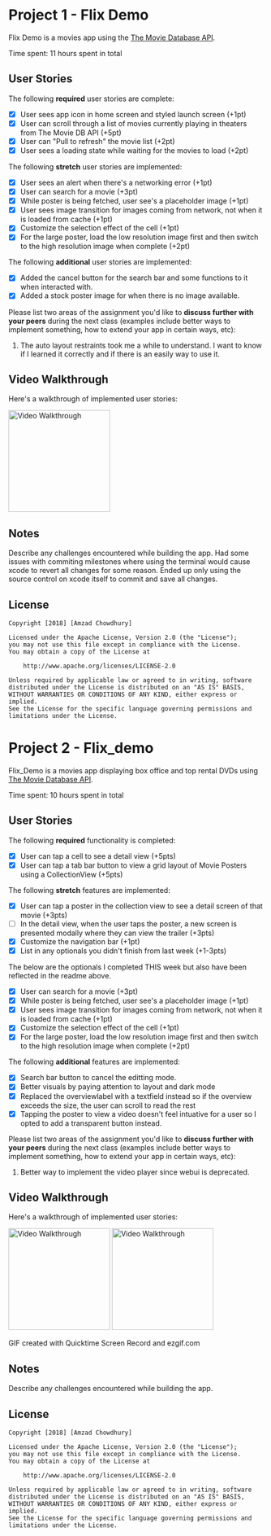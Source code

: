 # Project 1 - Flix Demo

Flix Demo is a movies app using the [The Movie Database API](http://docs.themoviedb.apiary.io/#).

Time spent: 11 hours spent in total

## User Stories

The following **required** user stories are complete:

- [x] User sees app icon in home screen and styled launch screen (+1pt)
- [x] User can scroll through a list of movies currently playing in theaters from The Movie DB API (+5pt)
- [x] User can "Pull to refresh" the movie list (+2pt)
- [x] User sees a loading state while waiting for the movies to load (+2pt)

The following **stretch** user stories are implemented:

- [x] User sees an alert when there's a networking error (+1pt)
- [x] User can search for a movie (+3pt)
- [x] While poster is being fetched, user see's a placeholder image (+1pt)
- [x] User sees image transition for images coming from network, not when it is loaded from cache (+1pt)
- [x] Customize the selection effect of the cell (+1pt)
- [x] For the large poster, load the low resolution image first and then switch to the high resolution image when complete (+2pt)

The following **additional** user stories are implemented:

- [x] Added the cancel button for the search bar and some functions to it when interacted with.
- [x] Added a stock poster image for when there is no image available.

Please list two areas of the assignment you'd like to **discuss further with your peers** during the next class (examples include better ways to implement something, how to extend your app in certain ways, etc):

1. The auto layout restraints took me a while to understand. I want to know if I learned it correctly and if there is an easily way to use it.

## Video Walkthrough

Here's a walkthrough of implemented user stories:

<img src='https://github.com/Amzad/Flix-Demo/blob/master/flix2gif.gif?raw=true' title='Video Walkthrough' width='200' alt='Video Walkthrough' />

## Notes

Describe any challenges encountered while building the app.
Had some issues with commiting milestones where using the terminal would cause xcode to revert all changes for some reason. Ended up only using the source control on xcode itself to commit and save all changes.

## License

    Copyright [2018] [Amzad Chowdhury]

    Licensed under the Apache License, Version 2.0 (the "License");
    you may not use this file except in compliance with the License.
    You may obtain a copy of the License at

        http://www.apache.org/licenses/LICENSE-2.0

    Unless required by applicable law or agreed to in writing, software
    distributed under the License is distributed on an "AS IS" BASIS,
    WITHOUT WARRANTIES OR CONDITIONS OF ANY KIND, either express or implied.
    See the License for the specific language governing permissions and
    limitations under the License.
    

# Project 2 - Flix_demo

Flix_Demo is a movies app displaying box office and top rental DVDs using [The Movie Database API](http://docs.themoviedb.apiary.io/#).

Time spent: 10 hours spent in total

## User Stories

The following **required** functionality is completed:

- [x] User can tap a cell to see a detail view (+5pts)
- [x] User can tap a tab bar button to view a grid layout of Movie Posters using a CollectionView (+5pts)

The following **stretch** features are implemented:

- [x] User can tap a poster in the collection view to see a detail screen of that movie (+3pts)
- [ ] In the detail view, when the user taps the poster, a new screen is presented modally where they can view the trailer (+3pts)
- [x] Customize the navigation bar (+1pt)
- [x] List in any optionals you didn't finish from last week (+1-3pts)

The below are the optionals I completed THIS week but also have been reflected in the readme above.
- [x] User can search for a movie (+3pt)
- [x] While poster is being fetched, user see's a placeholder image (+1pt)
- [x] User sees image transition for images coming from network, not when it is loaded from cache (+1pt)
- [x] Customize the selection effect of the cell (+1pt)
- [x] For the large poster, load the low resolution image first and then switch to the high resolution image when complete (+2pt)

The following **additional** features are implemented:

- [x] Search bar button to cancel the editting mode.
- [x] Better visuals by paying attention to layout and dark mode
- [x] Replaced the overviewlabel with a textfield instead so if the overview exceeds the size, the user can scroll to read the rest
- [x] Tapping the poster to view a video doesn't feel intuative for a user so I opted to add a transparent button instead.

Please list two areas of the assignment you'd like to **discuss further with your peers** during the next class (examples include better ways to implement something, how to extend your app in certain ways, etc):

1. Better way to implement the video player since webui is deprecated.

## Video Walkthrough

Here's a walkthrough of implemented user stories:

<img src='https://github.com/Amzad/Flix-Demo/blob/master/searchgif.gif?raw=true' title='Video Walkthrough' width='200' alt='Video Walkthrough' />

<img src='https://github.com/Amzad/Flix-Demo/blob/master/superhero.gif?raw=true' title='Video Walkthrough' width='200' alt='Video Walkthrough' />

GIF created with Quicktime Screen Record and ezgif.com

## Notes

Describe any challenges encountered while building the app.

## License

    Copyright [2018] [Amzad Chowdhury]

    Licensed under the Apache License, Version 2.0 (the "License");
    you may not use this file except in compliance with the License.
    You may obtain a copy of the License at

        http://www.apache.org/licenses/LICENSE-2.0

    Unless required by applicable law or agreed to in writing, software
    distributed under the License is distributed on an "AS IS" BASIS,
    WITHOUT WARRANTIES OR CONDITIONS OF ANY KIND, either express or implied.
    See the License for the specific language governing permissions and
    limitations under the License.
